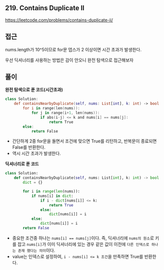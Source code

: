 ## 219. Contains Duplicate II

https://leetcode.com/problems/contains-duplicate-ii/

## 접근

nums.length가 10^5이므로 for문 뎁스가 2 이상이면 시간 초과가 발생한다.

우선 딕셔너리를 사용하는 방법은 감이 안오니 완전 탐색으로 접근해보자

## 풀이

**완전 탐색으로 푼 코드(시간초과)**

``````kotlin
class Solution:
    def containsNearbyDuplicate(self, nums: List[int], k: int) -> bool:
        for i in range(len(nums)):
            for j in range(i+1, len(nums)):
                if abs(i-j) <= k and nums[i] == nums[j]:
                    return True
        else:
            return False
``````

- 간단하게 2중 for문을 돌면서 조건에 맞으면 True를 리턴하고, 반복문이 종료되면 False를 반환한다.
- 역시 시간 초과가 발생한다.

**딕셔너리로 푼 코드**

``````python
class Solution:
    def containsNearbyDuplicate(self, nums: List[int], k: int) -> bool:
        dict = {}

        for i in range(len(nums)):
            if nums[i] in dict:
                if i - dict[nums[i]] <= k:
                    return True
                else:
                    dict[nums[i]] = i
            else:
                dict[nums[i]] = i
        return False
``````

- 중요한 조건중 하나는 `nums[i] == nums[j]`이다. 즉, 딕셔너리에 `nums의 원소`로 키를 잡고 `nums[i]`가 이미 딕셔너리에 있는 경우 같은 값이 이전에 `다른 인덱스로 하나는 존재 했다는 의미`이다.
- value는 인덱스로 설정하여, `i - nums[i] <= k 조건`을 만족하면 True를 반환한다.
